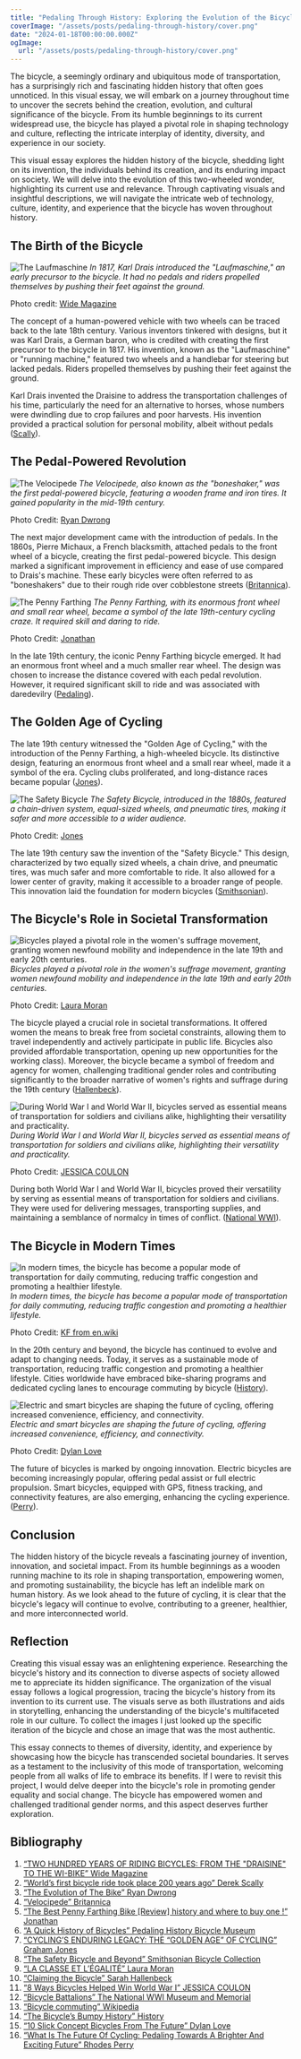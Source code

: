 ```yaml
---
title: "Pedaling Through History: Exploring the Evolution of the Bicycle"
coverImage: "/assets/posts/pedaling-through-history/cover.png"
date: "2024-01-18T00:00:00.000Z"
ogImage:
  url: "/assets/posts/pedaling-through-history/cover.png"
---
```


The bicycle, a seemingly ordinary and ubiquitous mode of transportation, has a surprisingly rich and fascinating hidden history that often goes unnoticed. In this visual essay, we will embark on a journey throughout time to uncover the secrets behind the creation, evolution, and cultural significance of the bicycle. From its humble beginnings to its current widespread use, the bicycle has played a pivotal role in shaping technology and culture, reflecting the intricate interplay of identity, diversity, and experience in our society.

This visual essay explores the hidden history of the bicycle, shedding light on its invention, the individuals behind its creation, and its enduring impact on society. We will delve into the evolution of this two-wheeled wonder, highlighting its current use and relevance. Through captivating visuals and insightful descriptions, we will navigate the intricate web of technology, culture, identity, and experience that the bicycle has woven throughout history.

## **The Birth of the Bicycle**

![The Laufmaschine](/assets/posts/pedaling-through-history/laufmaschine.png)
*In 1817, Karl Drais introduced the "Laufmaschine," an early precursor to the bicycle. It had no pedals and riders propelled themselves by pushing their feet against the ground.*

Photo credit: [Wide Magazine](https://wide.piaggiogroup.com/en/articles/products/two-hundred-years-of-riding-bicycles-from-the-draisine-to-the-wi-bike/index.html)

The concept of a human-powered vehicle with two wheels can be traced back to the late 18th century. Various inventors tinkered with designs, but it was Karl Drais, a German baron, who is credited with creating the first precursor to the bicycle in 1817. His invention, known as the "Laufmaschine" or "running machine," featured two wheels and a handlebar for steering but lacked pedals. Riders propelled themselves by pushing their feet against the ground.

Karl Drais invented the Draisine to address the transportation challenges of his time, particularly the need for an alternative to horses, whose numbers were dwindling due to crop failures and poor harvests. His invention provided a practical solution for personal mobility, albeit without pedals ([Scally](https://www.irishtimes.com/culture/heritage/world-s-first-bicycle-ride-took-place-200-years-ago-1.3112354)).

## **The Pedal-Powered Revolution**

![The Velocipede](/assets/posts/pedaling-through-history/velocipede.png)
*The Velocipede, also known as the "boneshaker," was the first pedal-powered bicycle, featuring a wooden frame and iron tires. It gained popularity in the mid-19th century.*

Photo Credit: [Ryan Dwrong](https://www.timetoast.com/timelines/the-evolution-of-the-bike)

The next major development came with the introduction of pedals. In the 1860s, Pierre Michaux, a French blacksmith, attached pedals to the front wheel of a bicycle, creating the first pedal-powered bicycle. This design marked a significant improvement in efficiency and ease of use compared to Drais's machine. These early bicycles were often referred to as "boneshakers" due to their rough ride over cobblestone streets ([Britannica](https://www.britannica.com/technology/velocipede)).

![The Penny Farthing](/assets/posts/pedaling-through-history/penny-farthing.png)
*The Penny Farthing, with its enormous front wheel and small rear wheel, became a symbol of the late 19th-century cycling craze. It required skill and daring to ride.*

Photo Credit: [Jonathan]()

In the late 19th century, the iconic Penny Farthing bicycle emerged. It had an enormous front wheel and a much smaller rear wheel. The design was chosen to increase the distance covered with each pedal revolution. However, it required significant skill to ride and was associated with daredevilry ([Pedaling](https://web.archive.org/web/20090205043857/http://pedalinghistory.com/PHhistory.html)).

## **The Golden Age of Cycling**

The late 19th century witnessed the "Golden Age of Cycling," with the introduction of the Penny Farthing, a high-wheeled bicycle. Its distinctive design, featuring an enormous front wheel and a small rear wheel, made it a symbol of the era. Cycling clubs proliferated, and long-distance races became popular ([Jones](https://capovelo.com/cyclings-enduring-legacy-golden-age-cycling/)).

![The Safety Bicycle](/assets/posts/pedaling-through-history/safety-bicycle.png)
*The Safety Bicycle, introduced in the 1880s, featured a chain-driven system, equal-sized wheels, and pneumatic tires, making it safer and more accessible to a wider audience.*

Photo Credit: [Jones](https://capovelo.com/cyclings-enduring-legacy-golden-age-cycling/)

The late 19th century saw the invention of the "Safety Bicycle." This design, characterized by two equally sized wheels, a chain drive, and pneumatic tires, was much safer and more comfortable to ride. It also allowed for a lower center of gravity, making it accessible to a broader range of people. This innovation laid the foundation for modern bicycles ([Smithsonian](https://www.si.edu/spotlight/si-bikes/si-bikes-safety)).

## **The Bicycle's Role in Societal Transformation**

![Bicycles played a pivotal role in the women's suffrage movement, granting women newfound mobility and independence in the late 19th and early 20th centuries.](/assets/posts/pedaling-through-history/women-suffrage.png)
*Bicycles played a pivotal role in the women's suffrage movement, granting women newfound mobility and independence in the late 19th and early 20th centuries.*

Photo Credit: [Laura Moran](https://www.cmm.bike/new-blog/2017/8/13/la-classe-and-legalite-early-female-cyclists-and-an-overview-of-the-columbia-ladys-pneumatic-safety-bicycle)

The bicycle played a crucial role in societal transformations. It offered women the means to break free from societal constraints, allowing them to travel independently and actively participate in public life. Bicycles also provided affordable transportation, opening up new opportunities for the working class). Moreover, the bicycle became a symbol of freedom and agency for women, challenging traditional gender roles and contributing significantly to the broader narrative of women's rights and suffrage during the 19th century ([Hallenbeck](http://siupress.siu.edu/books/978-0-8093-3445-2)).

![During World War I and World War II, bicycles served as essential means of transportation for soldiers and civilians alike, highlighting their versatility and practicality.](/assets/posts/pedaling-through-history/ww1-ww2.png)
*During World War I and World War II, bicycles served as essential means of transportation for soldiers and civilians alike, highlighting their versatility and practicality.*

Photo Credit: [JESSICA COULON](https://www.bicycling.com/news/g27561042/world-war-1-bicycles/)

During both World War I and World War II, bicycles proved their versatility by serving as essential means of transportation for soldiers and civilians. They were used for delivering messages, transporting supplies, and maintaining a semblance of normalcy in times of conflict. ([National WWI]()).

## **The Bicycle in Modern Times**

![In modern times, the bicycle has become a popular mode of transportation for daily commuting, reducing traffic congestion and promoting a healthier lifestyle.](/assets/posts/pedaling-through-history/modern.png)
*In modern times, the bicycle has become a popular mode of transportation for daily commuting, reducing traffic congestion and promoting a healthier lifestyle.*

Photo Credit: [KF from en.wiki](https://commons.wikimedia.org/wiki/File:Urban_cycling_III.jpg)

In the 20th century and beyond, the bicycle has continued to evolve and adapt to changing needs. Today, it serves as a sustainable mode of transportation, reducing traffic congestion and promoting a healthier lifestyle. Cities worldwide have embraced bike-sharing programs and dedicated cycling lanes to encourage commuting by bicycle ([History](https://www.history.com/news/bicycle-history-invention)).

![Electric and smart bicycles are shaping the future of cycling, offering increased convenience, efficiency, and connectivity.](/assets/posts/pedaling-through-history/future.png)
*Electric and smart bicycles are shaping the future of cycling, offering increased convenience, efficiency, and connectivity.*

Photo Credit: [Dylan Love](https://www.businessinsider.com/concept-bicycle-designs-2013-11)

The future of bicycles is marked by ongoing innovation. Electric bicycles are becoming increasingly popular, offering pedal assist or full electric propulsion. Smart bicycles, equipped with GPS, fitness tracking, and connectivity features, are also emerging, enhancing the cycling experience. ([Perry](https://www.icebike.org/future-of-cycling)).

## **Conclusion**

The hidden history of the bicycle reveals a fascinating journey of invention, innovation, and societal impact. From its humble beginnings as a wooden running machine to its role in shaping transportation, empowering women, and promoting sustainability, the bicycle has left an indelible mark on human history. As we look ahead to the future of cycling, it is clear that the bicycle's legacy will continue to evolve, contributing to a greener, healthier, and more interconnected world.

## **Reflection**

Creating this visual essay was an enlightening experience. Researching the bicycle's history and its connection to diverse aspects of society allowed me to appreciate its hidden significance. The organization of the visual essay follows a logical progression, tracing the bicycle's history from its invention to its current use. The visuals serve as both illustrations and aids in storytelling, enhancing the understanding of the bicycle's multifaceted role in our culture. To collect the images I just looked up the specific iteration of the bicycle and chose an image that was the most authentic.

This essay connects to themes of diversity, identity, and experience by showcasing how the bicycle has transcended societal boundaries. It serves as a testament to the inclusivity of this mode of transportation, welcoming people from all walks of life to embrace its benefits. If I were to revisit this project, I would delve deeper into the bicycle's role in promoting gender equality and social change. The bicycle has empowered women and challenged traditional gender norms, and this aspect deserves further exploration.

## **Bibliography**

1. [“TWO HUNDRED YEARS OF RIDING BICYCLES: FROM THE "DRAISINE" TO THE WI-BIKE” Wide Magazine](https://wide.piaggiogroup.com/en/articles/products/two-hundred-years-of-riding-bicycles-from-the-draisine-to-the-wi-bike/index.html)
2. [“World’s first bicycle ride took place 200 years ago” Derek Scally](https://www.irishtimes.com/culture/heritage/world-s-first-bicycle-ride-took-place-200-years-ago-1.3112354)
3. [“The Evolution of The Bike” Ryan Dwrong](https://www.timetoast.com/timelines/the-evolution-of-the-bike)
4. [“Velocipede” Britannica](https://www.britannica.com/technology/velocipede)
5. [“The Best Penny Farthing Bike [Review] history and where to buy one !” Jonathan](https://www.swisscycles.com/the-best-penny-farthing-bike/)
6. [“A Quick History of Bicycles” Pedaling History Bicycle Museum](https://web.archive.org/web/20090205043857/http://pedalinghistory.com/PHhistory.html)
7. [“CYCLING’S ENDURING LEGACY: THE “GOLDEN AGE” OF CYCLING” Graham Jones](https://capovelo.com/cyclings-enduring-legacy-golden-age-cycling/)
8. [“The Safety Bicycle and Beyond” Smithsonian Bicycle Collection](https://www.si.edu/spotlight/si-bikes/si-bikes-safety)
9. [“LA CLASSE ET L’ÉGALITÉ” Laura Moran](https://www.cmm.bike/new-blog/2017/8/13/la-classe-and-legalite-early-female-cyclists-and-an-overview-of-the-columbia-ladys-pneumatic-safety-bicycle)
10. [“Claiming the Bicycle” Sarah Hallenbeck](http://siupress.siu.edu/books/978-0-8093-3445-2)
11. [“8 Ways Bicycles Helped Win World War I” JESSICA COULON](https://www.bicycling.com/news/g27561042/world-war-1-bicycles/)
12. [“Bicycle Battalions” The National WWI Museum and Memorial]()
13. [“Bicycle commuting” Wikipedia](https://en.wikipedia.org/wiki/Bicycle_commuting)
14. [“The Bicycle’s Bumpy History” History](https://www.history.com/news/bicycle-history-invention)
15. [“10 Slick Concept Bicycles From The Future” Dylan Love](https://www.businessinsider.com/concept-bicycle-designs-2013-11)
16. [“What Is The Future Of Cycling: Pedaling Towards A Brighter And Exciting Future” Rhodes Perry](https://www.icebike.org/future-of-cycling/)